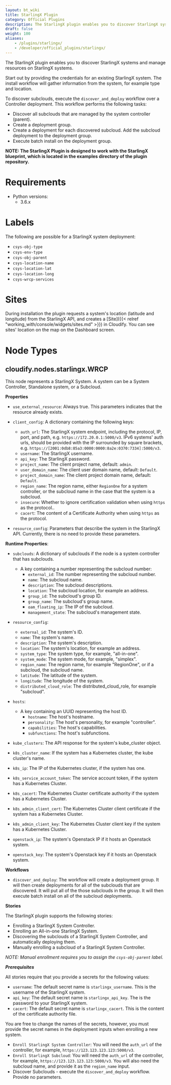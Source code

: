```yaml
---
layout: bt_wiki
title: StarlingX Plugin
category: Official Plugins
description: The StarlingX plugin enables you to discover StarlingX systems and manage resources on StarlingX systems
draft: false
weight: 100
aliases:
    - /plugins/starlingx/
    - /developer/official_plugins/starlingx/
---
```


The StarlingX plugin enables you to discover StarlingX systems and manage resources on StarlingX systems.

Start out by providing the credentials for an existing StarlingX system. The install workflow will gather information from the system, for example type and location.

To discover subclouds, execute the `discover_and_deploy` workflow over a Controller deployment. This workflow performs the following tasks:

  - Discover all subclouds that are managed by the system controller (parent).
  - Create a deployment group.
  - Create a deployment for each discovered subcloud. Add the subcloud deployment to the deployment group.
  - Execute batch install on the deployment group.


__NOTE: The StarlingX Plugin is designed to work with the StarlingX blueprint, which is located in the examples directory of the plugin repository.__


# Requirements

* Python versions:
  * 3.6.x

# Labels

The following are possible for a StarlingX system deployment:

  - `csys-obj-type`
  - `csys-env-type`
  - `csys-obj-parent`
  - `csys-location-name`
  - `csys-location-lat`
  - `csys-location-long`
  - `csys-wrcp-services`

# Sites

During installation the plugin requests a system's location (latitude and longitude) from the StarlingX API, and creates a [Site]({{< relref "working_with/console/widgets/sites.md" >}}) in Cloudify. You can see sites' location on the map on the Dashboard screen.

# Node Types

## **cloudify.nodes.starlingx.WRCP**

This node represents a StarlingX System. A system can be a System Controller, Standalone system, or a Subcloud.

**Properties**

  * `use_external_resource`: Always true. This parameters indicates that the resource already exists.

  * `client_config`: A dictionary containing the following keys:
    * `auth_url`: The StarlingX system endpoint, including the protocol, IP, port, and path, e.g. `https://172.20.0.1:5000/v3`. IPv6 systems' auth urls, should be provided with the IP surrounded by square brackets, e.g. `https://[2001:0db8:85a3:0000:0000:8a2e:0370:7334]:5000/v3`.
    * `username`: The StarlingX username.
    * `api_key`: The StarlingX password.
    * `project_name`: The client project name, default: `admin`.
    * `user_domain_name`: The client user domain name, default: `Default`.
    * `project_domain_name`: The client project domain name, default: `Default`.
    * `region_name`: The region name, either `RegionOne` for a system controller, or the subcloud name in the case that the system is a subcloud.
    * `insecure`: Whether to ignore certification validation when using `https` as the protocol..
    * `cacert`: The content of a Certificate Authority when using `https` as the protocol.

  * `resource_config`: Parameters that describe the system in the StarlingX API. Currently, there is no need to provide these parameters.

**Runtime Properties**:

  * `subclouds`: A dictionary of subclouds if the node is a system controller that has subclouds.
    * A key containing a number representing the subcloud number:
      * `external_id`: The number representing the subcloud number.
      * `name`: The subcloud name.
      * `description`: The subcloud descriptions.
      * `location`: The subcloud location, for example an address.
      * `group_id`: The subcloud's group ID.
      * `group_name`: The subcloud's group name.
      * `oam_floating_ip`: The IP of the subcloud.
      * `management_state`: The subcloud's management state.

  * `resource_config`:
    * `external_id`: The system's ID.
    * `name`: The system's name.
    * `description`: The system's description.
    * `location`: The system's location, for example an address.
    * `system_type`: The system type, for example, "all-in-one".
    * `system_mode`: The system mode, for example, "simplex".
    * `region_name`: The region name, for example "RegionOne", or if a subcloud, the subcloud name.
    * `latitude`: The latitude of the system.
    * `longitude`: The longitude of the system.
    * `distributed_cloud_role`: The distributed_cloud_role, for example "subcloud".

  * `hosts`:
    * A key containing an UUID representing the host ID.
      * `hostname`: The host's hostname.
      * `personality`: The host's personality, for example "controller".
      * `capabilities`: The host's capabilities.
      * `subfunctions`: The host's subfunctions.

  * `kube_clusters`: The API response for the system's kube_cluster object.

  * `k8s_cluster_name`: If the system has a Kubernetes cluster, the kube cluster's name.

  * `k8s_ip`: The IP of the Kubernetes cluster, if the system has one.

  * `k8s_service_account_token`: The service account token, if the system has a Kubernetes Cluster.

  * `k8s_cacert`: The Kubernetes Cluster certificate authority if the system has a Kubernetes Cluster.

  * `k8s_admin_client_cert`: The Kubernetes Cluster client certificate if the system has a Kubernetes Cluster.

  * `k8s_admin_client_key`: The Kubernetes Cluster client key if the system has a Kubernetes Cluster.

  * `openstack_ip`: The system's Openstack IP if it hosts an Openstack system.

  * `openstack_key`:  The system's Openstack key if it hosts an Openstack system.


**Workflows**

  * `discover_and_deploy`: The workflow will create a deployment group. It will then create deployments for all of the subclouds that are discovered. It will put all of the those subclouds in the group. It will then execute batch install on all of the subcloud deployments.

**Stories**

The StarlingX plugin supports the following stories:

   * Enrolling a StarlingX System Controller.
   * Enrolling an All-in-one StarlingX System.
   * Discovering the subclouds of a StarlingX System Controller, and automatically deploying them.
   * Manually enrolling a subcloud of a StarlingX System Controller.


_NOTE: Manual enrollment requires you to assign the `csys-obj-parent` label._


___Prerequisites___

All stories require that you provide a secrets for the following values:

  - `username`: The default secret name is `starlingx_username`. This is the username of the StarlingX system.
  - `api_key`: The default secret name is `starlingx_api_key`. The is the password to your StarlingX system.
  - `cacert`: The default secret name is `starlingx_cacert`. This is the content of the certificate authority file. 

You are free to change the names of the secrets, however, you must provide the secret names in the deployment inputs when enrolling a new system.

  * `Enroll StarlingX System Controller`: You will need the `auth_url` of the controller, for example, `https://123.123.123.123:5000/v3`.
  * `Enroll StarlingX Subcloud`: You will need the `auth_url` of the controller, for example, `https://123.123.123.123:5000/v3`. You will also need the subcloud name, and provide it as the `region_name` input.
  * Discover Subclouds - execute the `discover_and_deploy` workflow. Provide no parameters.
